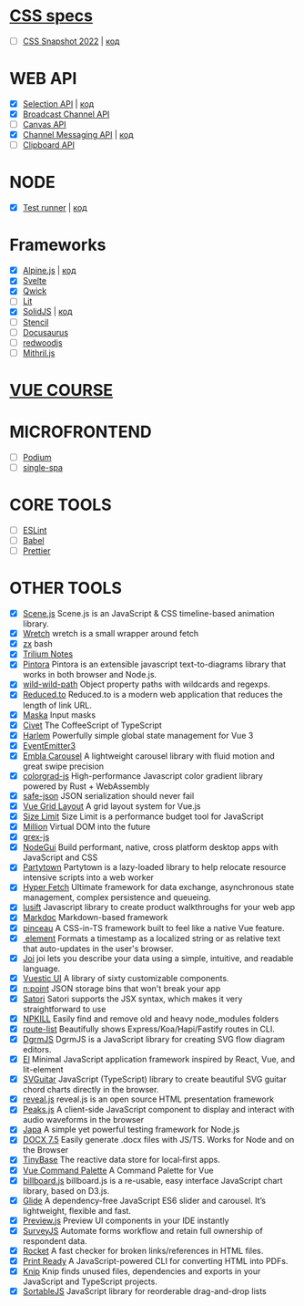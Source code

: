 # [CSS specs](https://www.w3.org/TR/?tag=css&version=latest)

- [ ] [CSS Snapshot 2022](https://www.w3.org/TR/2022/DNOTE-css-2022-20221122/) | [код](https://github.com/Dzelix/web-tools/tree/css-snapshot)

# WEB API

- [x] [Selection API](https://w3c.github.io/selection-api/#selection-interface) | [код](https://github.com/Dzelix/web-tools/tree/selection-api)
- [x] [Broadcast Channel API](https://developer.mozilla.org/en-US/docs/Web/API/Broadcast_Channel_API)
- [ ] [Canvas API](https://developer.mozilla.org/en-US/docs/Web/API/Canvas_API)
- [x] [Channel Messaging API](https://developer.mozilla.org/en-US/docs/Web/API/Channel_Messaging_API) | [код](https://github.com/Dzelix/web-tools/tree/channel-msg)
- [ ] [Clipboard API](https://developer.mozilla.org/en-US/docs/Web/API/Clipboard_API)

# NODE

- [x] [Test runner](https://nodejs.org/dist/latest-v18.x/docs/api/test.html) | [код](https://github.com/Dzelix/web-tools/tree/node-test_runner)

# Frameworks
- [x] [Alpine.js](https://alpinejs.dev) | [код](https://github.com/Dzelix/web-tools/tree/alpinejs-app)
- [x] [Svelte](https://svelte.dev)
- [x] [Qwick](https://qwik.builder.io)
- [ ] [Lit](https://lit.dev)
- [x] [SolidJS](https://www.solidjs.com) | [код](https://github.com/Dzelix/web-tools/tree/solidjs-app)
- [ ] [Stencil](https://stenciljs.com)
- [ ] [Docusaurus](https://docusaurus.io)
- [ ] [redwoodjs](https://redwoodjs.com)
- [ ] [Mithril.js](https://mithril.js.org)

# [VUE COURSE](https://github.com/Dzelix/web-tools/tree/vue-course)

# MICROFRONTEND

- [ ] [Podium](https://podium-lib.io)
- [ ] [single-spa](https://single-spa.js.org)

# CORE TOOLS

- [ ] [ESLint](https://eslint.org)
- [ ] [Babel](https://babeljs.io)
- [ ] [Prettier](https://prettier.io)

# OTHER TOOLS

- [x] [Scene.js](https://github.com/daybrush/scenejs) Scene.js is an JavaScript & CSS timeline-based animation library.
- [x] [Wretch](https://github.com/elbywan/wretch) wretch is a small wrapper around fetch
- [x] [zx](https://github.com/google/zx) bash
- [x] [Trilium Notes](https://github.com/zadam/trilium)
- [x] [Pintora](https://github.com/hikerpig/pintora) Pintora is an extensible javascript text-to-diagrams library that works in both browser and Node.js.
- [x] [wild-wild-path](https://github.com/ehmicky/wild-wild-path) Object property paths with wildcards and regexps.
- [x] [Reduced.to](https://github.com/origranot/reduced.to) Reduced.to is a modern web application that reduces the length of link URL.
- [x] [Maska](https://beholdr.github.io/maska/#/) Input masks
- [x] [Civet](https://github.com/DanielXMoore/Civet) The CoffeeScript of TypeScript
- [x] [Harlem](https://harlemjs.com) Powerfully simple global state management for Vue 3
- [x] [EventEmitter3](https://github.com/primus/eventemitter3)
- [x] [Embla Carousel](https://www.embla-carousel.com) A lightweight carousel library with fluid motion and great swipe precision
- [x] [colorgrad-js](https://github.com/mazznoer/colorgrad-js) High-performance Javascript color gradient library powered by Rust + WebAssembly
- [x] [safe-json](https://github.com/ehmicky/safe-json-value) JSON serialization should never fail
- [x] [Vue Grid Layout](https://jbaysolutions.github.io/vue-grid-layout/) A grid layout system for Vue.js
- [x] [Size Limit](https://github.com/ai/size-limit) Size Limit is a performance budget tool for JavaScript
- [x] [Million](https://millionjs.org) Virtual DOM into the future
- [x] [grex-js](https://pemistahl.github.io/grex-js/)
- [x] [NodeGui](https://docs.nodegui.org) Build performant, native, cross platform desktop apps with JavaScript and CSS
- [x] [Partytown](https://partytown.builder.io) Partytown is a lazy-loaded library to help relocate resource intensive scripts into a web worker
- [x] [Hyper Fetch](https://hyperfetch.bettertyped.com) Ultimate framework for data exchange, asynchronous state management, complex persistence and queueing.
- [x] [lusift](https://lusift.vercel.app) Javascript library to create product walkthroughs for your web app
- [x] [Markdoc](https://markdoc.dev) Markdown-based framework
- [x] [pinceau](https://github.com/Tahul/pinceau) A CSS-in-TS framework built to feel like a native Vue feature.
- [x] [<relative-time> element](https://github.com/github/relative-time-element) Formats a timestamp as a localized string or as relative text that auto-updates in the user's browser.
- [x] [Joi](https://joi.dev/api/?v=17.7.0#introduction) joi lets you describe your data using a simple, intuitive, and readable language.
- [x] [Vuestic UI](https://github.com/epicmaxco/vuestic-ui) A library of sixty customizable components.
- [x] [n:point](https://www.npoint.io) JSON storage bins that won't break your app
- [x] [Satori](https://github.com/vercel/satori) Satori supports the JSX syntax, which makes it very straightforward to use
- [x] [NPKILL](https://github.com/voidcosmos/npkill) Easily find and remove old and heavy node_modules folders
- [x] [route-list](https://github.com/VladimirMikulic/route-list)  Beautifully shows Express/Koa/Hapi/Fastify routes in CLI.
- [x] [DgrmJS](https://github.com/AlexeyBoiko/DgrmJS) DgrmJS is a JavaScript library for creating SVG flow diagram editors.
- [x] [El](https://github.com/frameable/el) Minimal JavaScript application framework inspired by React, Vue, and lit-element
- [x] [SVGuitar](https://github.com/omnibrain/svguitar) JavaScript (TypeScript) library to create beautiful SVG guitar chord charts directly in the browser.
- [x] [reveal.js](https://github.com/hakimel/reveal.js) reveal.js is an open source HTML presentation framework
- [x] [Peaks.js](https://github.com/bbc/peaks.js) A client-side JavaScript component to display and interact with audio waveforms in the browser
- [x] [Japa](https://japa.dev/docs) A simple yet powerful testing framework for Node.js
- [x] [DOCX 7.5](https://docx.js.org/#/) Easily generate .docx files with JS/TS. Works for Node and on the Browser
- [x] [TinyBase](https://tinybase.org) The reactive data store for local‑first apps.
- [x] [Vue Command Palette](https://vue-command-palette.vercel.app) A Command Palette for Vue
- [x] [billboard.js](https://github.com/naver/billboard.js) billboard.js is a re-usable, easy interface JavaScript chart library, based on D3.js.
- [x] [Glide](https://glidejs.com) A dependency-free JavaScript ES6 slider and carousel. It’s lightweight, flexible and fast.
- [x] [Preview.js](https://previewjs.com) Preview UI components in your IDE instantly
- [x] [SurveyJS](https://surveyjs.io) Automate forms workflow and retain full ownership of respondent data.
- [x] [Rocket](https://rocket.modern-web.dev/tools/check-html-links/overview/) A fast checker for broken links/references in HTML files.
- [x] [Print Ready](https://github.com/humanwhocodes/print-ready) A JavaScript-powered CLI for converting HTML into PDFs.
- [x] [Knip](https://github.com/webpro/knip) Knip finds unused files, dependencies and exports in your JavaScript and TypeScript projects.
- [x] [SortableJS](http://sortablejs.github.io/Sortable/) JavaScript library for reorderable drag-and-drop lists
